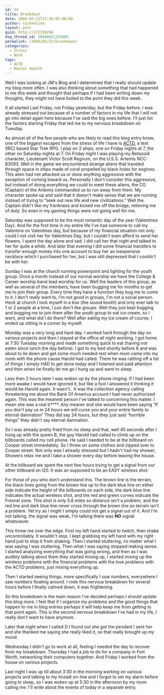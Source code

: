 ```yaml
---
id: 24
title: Breakdown
date: 2004-02-21T23:36:05-08:00
author: nickmoline
layout: post
guid: http://172158296
dsq_thread_id: 20040421233605
permalink: /2004/02/21/breakdown/
categories:
  - Stress
  - Work
tags:
  - ACTD
  - Mental Health
---
```

Well I was looking at JM's Blog and I determined that I really should update my blog more often. I was also thinking about something that had happened to me this week and thought that perhaps if I had been writing down my thoughts, they might not have boiled to the point they did this week.

It all started Last Friday, not Friday yesterday, but the Friday before. I was already stressed out because of a number of factors in my life that I will not go into detail again here because I've said the big ones before. I'll just list the factors starting Friday that led me to my nervous breakdown on Tuesday.
<!--more-->


As almost all of the few people who are likely to read this blog entry know, one of the biggest escapes from the stress of life I have is [ACTD](http://www.acalltoduty.com/), a text (IRC) based Star Trek RPG. I play on 2 ships, one on Friday nights at 7, the other on Saturday nights at 7. On Friday night I was playing my Betazoid character, Lieutenant Victor Scott Regnum, on the U.S.S. Artemis NCC-83093. Well in the game we encountered strange aliens that traveled through space in ships made of coral propelled by black holes for engines. This alien had not attacked us or done anything aggressive with the exception of coming toward us. Personally I don't consider this aggressive, but instead of doing everything we could to meet these aliens, the CO (Captain) of the Artemis commanded us to run away from them. My character spoke up and said that it doesn't make sense that we are running instead of trying to &#8220;seek out new life and new civilizations.&#8221; Well the Captain didn't like my frankness and kicked me off the bridge, relieving me of duty. So even in my gaming things were not going well for me.

Saturday was supposed to be the most romantic day of the year (Valentines Day). And for the first time in my entire life I've had someone to call my Valentine on Valentines day, but because of my financial situation not only could I not visit her for Valentines Day, but I couldn't even afford to send her flowers. I spent the day alone and sad. I did call her that night and talked to her for quite a while. And later that evening I did some financial transfers to transfer enough money into one account to buy her an inexpensive necklace which I purchased for her, but I was still depressed that I couldn't be with her.

Sunday I was at the church running powerpoint and lighting for the youth group. Once a month instead of our normal worship we have the College & Career worship band lead worship for us. Well the leaders of this group, as well as several of the members, have been bugging me for months to get me to join their group. Every time they have a function they bug me to come to it. I don't really want to, I'm not good in groups, I'm not a social person. Heck at church I lock myself in a box (the sound booth) and only ever talk to 1 or 2 people at a time, I just don't like groups. Well they just kept bugging and bugging me to join them after the youth group to eat ice cream, so I went, and what did I do there? Well after eating my ice cream of course, I ended up sitting in a corner by myself.

Monday was a very long and hard day. I worked hard through the day on various projects and then I stayed at the office all night working. I got home at 7:30 Tuesday morning and made something quick to eat (having not eaten since lunch the day before). I got to my bed shortly before 8 and was about to lie down and get some much needed rest when mom came into my room with the phone cause Harold had called. There he was rattling off a list of things I simply HAD to get done today and I listened and paid attention and then when he finally let me go I hung up and went to sleep.

Less then 2 hours later I was woken up by the phone ringing. If I had been more awake I would have ignored it, but like a fool I answered it thinking it would be Harold again. It wasn't.. It was the collection agency calling threatening me about the Bank Of America account I had never authorized again. This was the meanest person I've talked to concerning this matter. I mean she was a real b\****. Any meaner and she would have been saying &#8220;If you don't pay us in 24 hours we will curse you and your entire family to eternal damnation&#8221; They did say 24 hours, but they just said &#8220;horrible things&#8221; they didn't say eternal damnation.

So I was already pretty fried from no sleep and that, well 45 seconds after I hung up with the queen B, the guy Harold had called to climb up on the billboards called my cell phone. He said I needed to be at the billboard on Cooper street immediately. So I threw on some clothes and zipped over to Cooper street. Not only was I already stressed but I hadn't had my shower, Showers relax me and I take a shower every day before leaving the house.

At the billboard we spent the next few hours trying to get a signal from our other billboard on I20. It was an supposed to be an EASY wireless shot.

For those of you who don't understand this. The brown line is the terrain, the black lines going from the brown line up to the dark blue line on either side indicate the height of the billboards on each side, the dark blue line indicates the actual wireless shot, and the red and green curves indicate the Fresnel zone. This shot is only 5.8 miles so distance isn't a problem, and the red line and dark blue line never cross through the brown line so terrain isn't a problem. Yet try as I might I simply could not get a signal out of it. And I'm not talking, the signal was weak, I'm talking there was **NO** signal whatsoever.

This threw me over the edge. First my left hand started to twitch, then shake uncontrollably. It wouldn't stop, I kept grabbing my left hand with my right hand just to stop it from shaking. Then I started stuttering, no matter what I was saying I was stuttering. Then what I was saying stopped making sense. I started analyzing everything that was going wrong, and then as I was audibly talking about them they started mixing up, I started mixing up the wireless problems with the financial problems with the love problems with the ACTD problems, just mixing everything up.

Then I started seeing things, more specifically I saw numbers, everywhere I saw numbers floating around. I rode this nervous breakdown for several hours before I finally calmed down, it was frightening.

So this breakdown is the main reason I've decided perhaps I should update this blog more. I feel that if I organize my problems and the good things that happen to me in blog entries perhaps it will help keep me from getting to that point again. This is the second nervous breakdown I've had in my life, I really don't want to have anymore.

Later that night when I called D I found out she got the pendant I sent her and she thanked me saying she really liked it, so that really brought up my mood.

Wednesday I didn't go to work at all, feeling I needed the day to recover from my breakdown. Thursday I had a job to do for a company in Fort Worth, networking their computers together. And Friday I worked from the house on various projects.

Last night I was up till about 3:30 in the morning working on various projects and talking to my Imzadi on-line and I forgot to set my alarm before going to sleep, so I was woken up at 5:30 in the afternoon by my mom calling me. I'll write about the events of today in a separate entry.